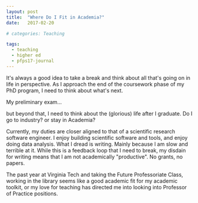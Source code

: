 ```yaml
---
layout: post
title:  "Where Do I Fit in Academia?"
date:   2017-02-20

# categories: Teaching

tags:
  - teaching
  - higher ed
  - pfps17-journal
---
```


It's always a good idea to take a break and think about all that's going on in life in perspective.
As I approach the end of the coursework phase of my PhD program,
I need to think about what's next.

My preliminary exam...

<!-- more -->

but beyond that,
I need to think about the (glorious) life after I graduate.
Do I go to industry? or stay in Academia?

Currently, my duties are closer aligned to that of a scientific research software engineer.
I enjoy building scientific software and tools,
and enjoy doing data analysis.
What I dread is writing.
Mainly because I am slow and terrible at it.
While this is a feedback loop that I need to break,
my disdain for writing means that I am not academically "productive".
No grants, no papers.

The past year at Virginia Tech and taking the Future Professoriate Class,
working in the library seems like a good academic fit for my academic toolkit,
or my love for teaching has directed me into looking into Professor of Practice positions.
